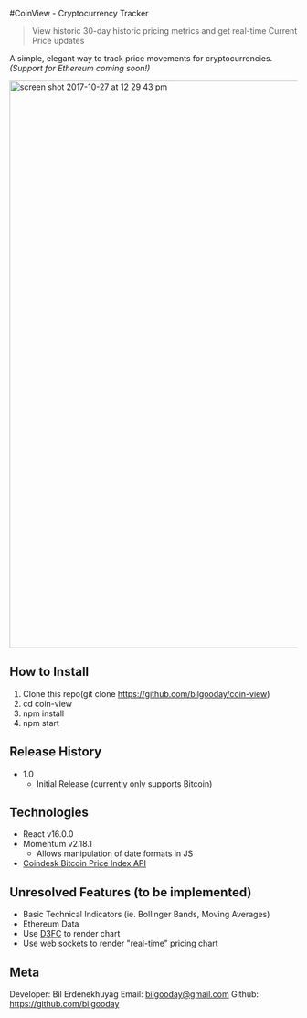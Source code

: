 #CoinView - Cryptocurrency Tracker
> View historic 30-day historic pricing metrics and get real-time Current Price updates

A simple, elegant way to track price movements for cryptocurrencies. *(Support for Ethereum coming soon!)*

<img width="992" alt="screen shot 2017-10-27 at 12 29 43 pm" src="https://user-images.githubusercontent.com/30474864/32114905-ce41c424-bb12-11e7-8295-af44e9a8454d.png">

## How to Install
1. Clone this repo(git clone https://github.com/bilgooday/coin-view)
2. cd coin-view
3. npm install
4. npm start

## Release History
* 1.0
  * Initial Release (currently only supports Bitcoin)

## Technologies
* React v16.0.0
* Momentum v2.18.1
  - Allows manipulation of date formats in JS
* [Coindesk Bitcoin Price Index API](https://www.coindesk.com/api/)

## Unresolved Features (to be implemented)
- Basic Technical Indicators (ie. Bollinger Bands, Moving Averages)
- Ethereum Data
- Use [D3FC](https://github.com/d3fc/d3fc) to render chart
- Use web sockets to render "real-time" pricing chart

## Meta
Developer: Bil Erdenekhuyag
Email: bilgooday@gmail.com
Github: https://github.com/bilgooday
